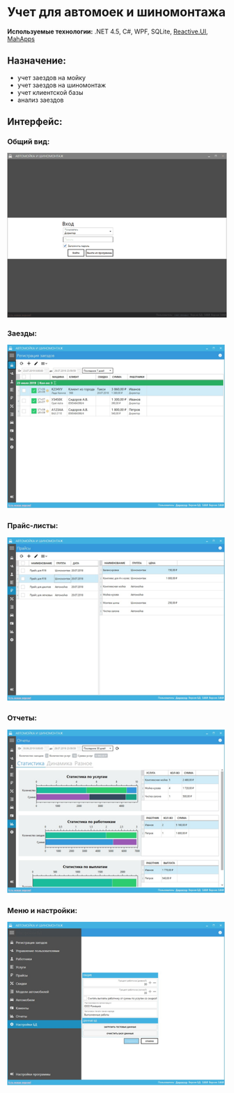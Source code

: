 # Учет для автомоек и шиномонтажа

**Используемые технологии:** .NET 4.5, C#, WPF, SQLite, [Reactive.UI](https://reactiveui.net/), [MahApps](https://mahapps.com/)

## Назначение:
* учет заездов на мойку
* учет заездов на шиномонтаж
* учет клиентской базы
* анализ заездов

## Интерфейс:
### Общий вид:
![](/images/carwash-ani.gif)
### Заезды:
![](/images/carwash-orders.jpg)
### Прайс-листы:
![](/images/carwash-prices.jpg)
### Отчеты:
![](/images/carwash-reports.jpg)
### Меню и настройки:
![](/images/carwash-menu.jpg)

